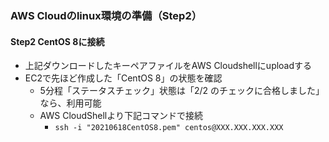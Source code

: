 ### AWS Cloudのlinux環境の準備（Step2）

#### Step2 CentOS 8に接続

- 上記ダウンロードしたキーペアファイルをAWS Cloudshellにuploadする
- EC2で先ほど作成した「CentOS 8」の状態を確認
  - 5分程「ステータスチェック」状態は「2/2 のチェックに合格しました」なら、利用可能
  - AWS CloudShellより下記コマンドで接続
    - `ssh -i "20210618CentOS8.pem" centos@XXX.XXX.XXX.XXX`

